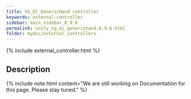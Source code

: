 ```yaml
---
title: VG_EC_GenericHand controller
keywords: external-controller
sidebar: main_sidebar_0_9_6
permalink: unity_vg_ec_generichand.0.9.6.html
folder: mydoc/external_controllers
---
```


{% include external_controller.html %}

## Description 

{% include note.html content="We are still working on Documentation for this page. Please stay tuned." %}